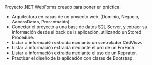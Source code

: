 Proyecto .NET WebForms creado para poner en práctica:
- Arquitectura en capas de un proyecto web. (Dominio, Negocio, AccesoDatos, Presentación)
- Conectar el proyecto a una base de datos SQL Server, y extraer su información desde el back de la aplicación, utilizando un Stored Procedure.
- Listar la información extraida mediante un controlador GridView.
- Listar la información extraida mediante el uso de un ForEach.
- Listar la información extraida mediante el uso de un Repeater.
- Practicar el diseño de la aplicación con clases de Bootstrap.
